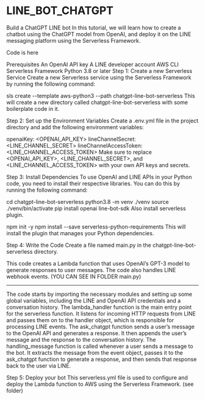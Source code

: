 # LINE_BOT_CHATGPT
Build a ChatGPT LINE bot
In this tutorial, we will learn how to create a chatbot using the ChatGPT model from OpenAI, and deploy it on the LINE messaging platform using the Serverless Framework.

Code is here

Prerequisites
An OpenAI API key
A LINE developer account
AWS CLI
Serverless Framework
Python 3.8 or later
Step 1: Create a new Serverless Service
Create a new Serverless service using the Serverless Framework by running the following command:

sls create --template aws-python3 --path chatgpt-line-bot-serverless
This will create a new directory called chatgpt-line-bot-serverless with some boilerplate code in it.

Step 2: Set up the Environment Variables
Create a .env.yml file in the project directory and add the following environment variables:

openaiKey: <OPENAI_API_KEY>
lineChannelSecret: <LINE_CHANNEL_SECRET>
lineChannelAccessToken: <LINE_CHANNEL_ACCESS_TOKEN>
Make sure to replace <OPENAI_API_KEY>, <LINE_CHANNEL_SECRET>, and <LINE_CHANNEL_ACCESS_TOKEN> with your own API keys and secrets.

Step 3: Install Dependencies
To use OpenAI and LINE APIs in your Python code, you need to install their respective libraries. You can do this by running the following command:

cd chatgpt-line-bot-serverless
python3.8 -m venv ./venv
source ./venv/bin/activate
pip install openai line-bot-sdk
Also install serverless plugin.

npm init -y
npm install --save serverless-python-requirements
This will install the plugin that manages your Python dependencies.

Step 4: Write the Code
Create a file named main.py in the chatgpt-line-bot-serverless directory.

This code creates a Lambda function that uses OpenAI’s GPT-3 model to generate responses to user messages. The code also handles LINE webhook events. (YOU CAN SEE IN FOLDER main.py)

____________________________________________________________________________________________________________________________________________
The code starts by importing the necessary modules and setting up some global variables, including the LINE and OpenAI API credentials and a conversation history.
The lambda_handler function is the main entry point for the serverless function. It listens for incoming HTTP requests from LINE and passes them on to the handler object, which is responsible for processing LINE events.
The ask_chatgpt function sends a user’s message to the OpenAI API and generates a response. It then appends the user’s message and the response to the conversation history.
The handling_message function is called whenever a user sends a message to the bot. It extracts the message from the event object, passes it to the ask_chatgpt function to generate a response, and then sends that response back to the user via LINE.

Step 5: Deploy your bot
This serverless.yml file is used to configure and deploy the Lambda function to AWS using the Serverless Framework. (see folder)
